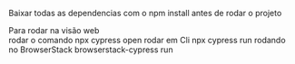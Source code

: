 
Baixar todas as dependencias com o npm install antes de rodar o projeto 

Para rodar na visão web  
    rodar o comando 
        npx cypress open 
    rodar em Cli 
        npx cypress run 
    rodando no BrowserStack 
        browserstack-cypress run